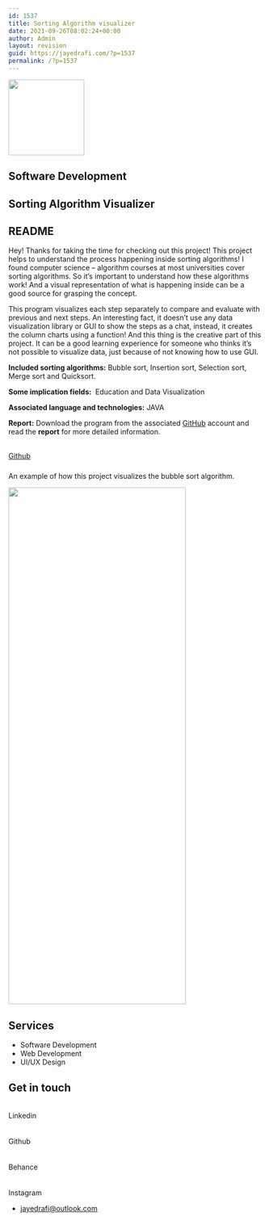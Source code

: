 ```yaml
---
id: 1537
title: Sorting Algorithm visualizer
date: 2021-09-26T08:02:24+00:00
author: Admin
layout: revision
guid: https://jayedrafi.com/?p=1537
permalink: /?p=1537
---
```

<img width="150" height="150" src="http://jayedrafi.com/wp-content/uploads/2021/07/My-Post-3-150x150.png" alt="" loading="lazy" srcset="https://jayedrafi.com/wp-content/uploads/2021/07/My-Post-3-150x150.png 150w, https://jayedrafi.com/wp-content/uploads/2021/07/My-Post-3-300x300.png 300w, https://jayedrafi.com/wp-content/uploads/2021/07/My-Post-3-1024x1024.png 1024w, https://jayedrafi.com/wp-content/uploads/2021/07/My-Post-3-768x768.png 768w, https://jayedrafi.com/wp-content/uploads/2021/07/My-Post-3.png 1080w" sizes="(max-width: 150px) 100vw, 150px" /> 

## Software Development

## Sorting Algorithm Visualizer

## README

Hey! Thanks for taking the time for checking out this project! This project helps to understand the process happening inside sorting algorithms! I found computer science &#8211; algorithm courses at most universities cover sorting algorithms. So it&#8217;s important to understand how these algorithms work! And a visual representation of what is happening inside can be a good source for grasping the concept.

This program visualizes each step separately to compare and evaluate with previous and next steps. An interesting fact, it doesn&#8217;t use any data visualization library or GUI to show the steps as a chat, instead, it creates the column charts using a function! And this thing is the creative part of this project. It can be a good learning experience for someone who thinks it&#8217;s not possible to visualize data, just because of not knowing how to use GUI.

**Included sorting algorithms:** Bubble sort, Insertion sort, Selection sort, Merge sort and Quicksort. 

**Some implication fields:**  Education and Data Visualization

**Associated language and technologies:** JAVA

**Report:** Download the program from the associated <a href="https://github.com/JayedRafiProjects/sorting_algorithm_visualizer" target="_blank" rel="noopener">GitHub</a> account and read the **report** for more detailed information.

<a href="https://github.com/JayedRafiProjects/sorting_algorithm_visualizer" target="_blank" rel="noopener"><br /> Github<br /> </a>

### <Interface/>

An example of how this project visualizes the bubble sort algorithm.

<img width="351" height="1024" src="http://jayedrafi.com/wp-content/uploads/2021/09/sav-351x1024.jpeg" alt="" loading="lazy" srcset="https://jayedrafi.com/wp-content/uploads/2021/09/sav-351x1024.jpeg 351w, https://jayedrafi.com/wp-content/uploads/2021/09/sav-103x300.jpeg 103w, https://jayedrafi.com/wp-content/uploads/2021/09/sav-527x1536.jpeg 527w, https://jayedrafi.com/wp-content/uploads/2021/09/sav.jpeg 587w" sizes="(max-width: 351px) 100vw, 351px" /> 

## Services

  * Software Development 
  * Web Development 
  * UI/UX Design 

## Get in touch

<a target="_blank" rel="noopener"><br /> Linkedin<br /> </a>  
<a target="_blank" rel="noopener"><br /> Github<br /> </a>  
<a target="_blank" rel="noopener"><br /> Behance<br /> </a>  
<a target="_blank" rel="noopener"><br /> Instagram<br /> </a>

  * jayedrafi@outlook.com